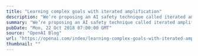 ```yaml
---
title: "Learning complex goals with iterated amplification"
description: "We’re proposing an AI safety technique called iterated amplification that lets us specify complicated behaviors and goals that are beyond human scale, by demonstrating how to decompose a task into simpler sub-tasks, rather than by providing labeled data or a reward function. Although this idea is in its very early stages and we have only completed experiments on simple toy algorithmic domains, we’ve decided to present it in its preliminary state because we think it could prove to be a scalable approach to AI safety."
summary: "We’re proposing an AI safety technique called iterated amplification that lets us specify complicated behaviors and goals that are beyond human scale, by demonstrating how to decompose a task into simpler sub-tasks, rather than by providing labeled data or a reward function. Although this idea is in its very early stages and we have only completed experiments on simple toy algorithmic domains, we’ve decided to present it in its preliminary state because we think it could prove to be a scalable approach to AI safety."
pubDate: "Mon, 22 Oct 2018 07:00:00 GMT"
source: "OpenAI Blog"
url: "https://openai.com/index/learning-complex-goals-with-iterated-amplification"
thumbnail: ""
---
```



